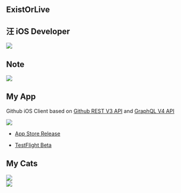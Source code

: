 ## ExistOrLive

## 汪 iOS Developer

![](https://github-readme-stats.vercel.app/api?username=ExistOrLive&show_icons=true&count_private=true&bg_color=00000000)

## Note 

<a href="https://github.com/ExistOrLive/DocumentForLearning">
  <img src="https://github-readme-stats.vercel.app/api/pin/?username=ExistOrLive&repo=DocumentForLearning&bg_color=00000000" />
</a>

## My App

Github iOS Client based on [Github REST V3 API](https://docs.github.com/en/rest) and [GraphQL V4 API](https://docs.github.com/en/free-pro-team@latest/graphql)

<a href="https://github.com/ExistOrLive/GithubClient">
  <img src="https://github-readme-stats.vercel.app/api/pin/?username=ExistOrLive&repo=GithubClient&bg_color=00000000" />
</a>

- [App Store Release](https://apps.apple.com/app/gorillas/id1498787032)

- [TestFlight Beta](https://testflight.apple.com/join/kCFO5joL)

## My Cats

<div><img src="https://gitee.com/existorlive/exist-or-live-pic/raw/master/IMG_3738.JPG"></div>

<div><img src="https://gitee.com/existorlive/exist-or-live-pic/raw/master/IMG_3739.JPG"></div>
